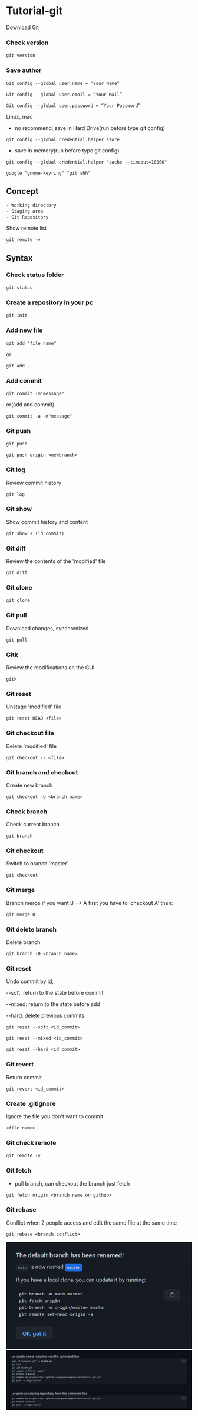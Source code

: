 ﻿# Tutorial-git 

<a href="https://git-scm.com/downloads">Download Git</a>

<h3>Check version</h3>

```
git version
```
<h3>Save author</h3>

```
Git config --global user.name = “Your Name”
```
```
Git config --global user.email = “Your Mail”
```
```
Git config --global user.password = “Your Password”
```
Linux, mac
- no recommend, save in Hard Drive(run before type git config)
```
git config --global credential.helper store
```
- save in memory(run before type git config)
```
git config --global credential.helper "cache --timeout=18000"
```
```
google "gnome-keyring" "git shh"
```
## Concept
```
- Working directory
- Staging area
- Git Repository
```
Show remote list
```
git remote -v
```
## Syntax
### Check status folder
```
git status
```

### Create a repository in your pc
```
git init
```

### Add new file
```
git add "file name"
```
or
```
git add .
```

### Add commit
```
git commit -m"message"
```
or(add and commit)
```
git commit -a -m"message" 
```
### Git push
```
git push
```
```
git push origin <newbranch>
```
### Git log
Review commit history
```
git log
```
### Git show 
Show commit history and content
```
git show + (id commit)
```
### Git diff 
Review the contents of the 'modified' file
```
git diff
```
### Git clone
```
git clone
```
### Git pull
Download changes, synchronized
```
git pull
```
### Gitk
Review the modifications on the GUI
```
gitk
```
### Git reset
Unstage 'modified' file
```
git reset HEAD <file>
```
### Git checkout file
Delete 'modified' file
```
git checkout -- <file>
```
### Git branch and checkout
Create new branch
```
git checkout -b <branch name>
```
### Check branch
Check current branch 
```
git branch
```
### Git checkout
Switch to branch 'master' 
```
git checkout
```
### Git merge
Branch merge 
if you want B --> A
first you have to 'checkout A'
then:
```
git merge B
```
### Git delete branch
Delete branch 
```
git branch -D <branch name>
```
### Git reset
Undo commit by id,
<p>--soft: return to the state before commit</p>
<p>--mixed: return to the state before add</p>
<p>--hard: delete previous commits </p>

```
git reset --soft <id_commit>
```
```
git reset --mixed <id_commit>
```
```
git reset --hard <id_commit>
```
### Git revert
Return commit
```
git revert <id_commit>
```
### Create .gitignore
Ignore the file you don't want to commit
```
<file name>
```
### Git check remote
```
git remote -v
```
### Git fetch
- pull branch, can checkout the branch just fetch
```
git fetch origin <branch name on github>
```
### Git rebase
Conflict when 2 people access and edit the same file at the same time
```
git rebase <branch conflict>
```
<img src="img/git.JPG" alt="github">
<img src="img/tutorial github.JPG" alt="github">

